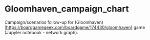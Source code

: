 # Gloomhaven_campaign_chart
Campaign/scenarios follow-up for (Gloomhaven)[https://boardgamegeek.com/boardgame/174430/gloomhaven] game (Jupyler notebook - network graph).
